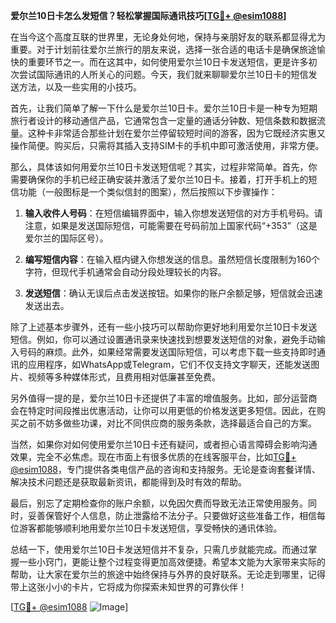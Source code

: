 **爱尔兰10日卡怎么发短信？轻松掌握国际通讯技巧[[TG💪+ @esim1088](https://t.me/s/esim1088)]**

在当今这个高度互联的世界里，无论身处何地，保持与亲朋好友的联系都显得尤为重要。对于计划前往爱尔兰旅行的朋友来说，选择一张合适的电话卡是确保旅途愉快的重要环节之一。而在这其中，如何使用爱尔兰10日卡发送短信，更是许多初次尝试国际通讯的人所关心的问题。今天，我们就来聊聊爱尔兰10日卡的短信发送方法，以及一些实用的小技巧。

首先，让我们简单了解一下什么是爱尔兰10日卡。爱尔兰10日卡是一种专为短期旅行者设计的移动通信产品，它通常包含一定量的通话分钟数、短信条数和数据流量。这种卡非常适合那些计划在爱尔兰停留较短时间的游客，因为它既经济实惠又操作简便。购买后，只需将其插入支持SIM卡的手机中即可激活使用，非常方便。

那么，具体该如何用爱尔兰10日卡发送短信呢？其实，过程非常简单。首先，你需要确保你的手机已经正确安装并激活了爱尔兰10日卡。接着，打开手机上的短信功能（一般图标是一个类似信封的图案），然后按照以下步骤操作：

1. **输入收件人号码**：在短信编辑界面中，输入你想发送短信的对方手机号码。请注意，如果是发送国际短信，可能需要在号码前加上国家代码“+353”（这是爱尔兰的国际区号）。
   
2. **编写短信内容**：在输入框内键入你想发送的信息。虽然短信长度限制为160个字符，但现代手机通常会自动分段处理较长的内容。

3. **发送短信**：确认无误后点击发送按钮。如果你的账户余额足够，短信就会迅速发送出去。

除了上述基本步骤外，还有一些小技巧可以帮助你更好地利用爱尔兰10日卡发送短信。例如，你可以通过设置通讯录来快速找到想要发送短信的对象，避免手动输入号码的麻烦。此外，如果经常需要发送国际短信，可以考虑下载一些支持即时通讯的应用程序，如WhatsApp或Telegram，它们不仅支持文字聊天，还能发送图片、视频等多种媒体形式，且费用相对低廉甚至免费。

另外值得一提的是，爱尔兰10日卡还提供了丰富的增值服务。比如，部分运营商会在特定时间段推出优惠活动，让你可以用更低的价格发送更多短信。因此，在购买之前不妨多做些功课，对比不同供应商的服务条款，选择最适合自己的方案。

当然，如果你对如何使用爱尔兰10日卡还有疑问，或者担心语言障碍会影响沟通效果，完全不必焦虑。现在市面上有很多优质的在线客服平台，比如[TG💪+ @esim1088](https://t.me/s/esim1088)，专门提供各类电信产品的咨询和支持服务。无论是查询套餐详情、解决技术问题还是获取最新资讯，都能得到及时有效的帮助。

最后，别忘了定期检查你的账户余额，以免因欠费而导致无法正常使用服务。同时，妥善保管好个人信息，防止泄露给不法分子。只要做好这些准备工作，相信每位游客都能够顺利地用爱尔兰10日卡发送短信，享受畅快的通讯体验。

总结一下，使用爱尔兰10日卡发送短信并不复杂，只需几步就能完成。而通过掌握一些小窍门，更能让整个过程变得更加高效便捷。希望本文能为大家带来实际的帮助，让大家在爱尔兰的旅途中始终保持与外界的良好联系。无论走到哪里，记得带上这张小小的卡片，它将成为你探索未知世界的可靠伙伴！

[[TG💪+ @esim1088](https://t.me/s/esim1088) ![Image](https://i.postimg.cc/4NQfJmqS/Snipaste-2025-05-13-00-14-12.png)]